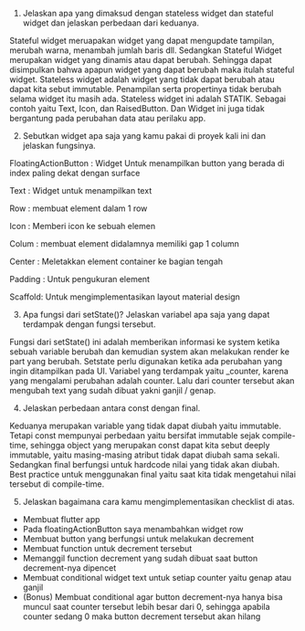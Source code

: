 1. Jelaskan apa yang dimaksud dengan stateless widget dan stateful widget dan jelaskan perbedaan dari keduanya.

Stateful widget meruapakan widget yang dapat mengupdate tampilan, merubah warna, menambah jumlah baris dll. Sedangkan Stateful Widget merupakan widget yang dinamis atau dapat berubah. Sehingga dapat disimpulkan bahwa apapun widget yang dapat berubah maka itulah stateful widget. Stateless widget adalah widget yang tidak dapat berubah atau dapat kita sebut immutable. Penampilan serta propertinya tidak berubah selama widget itu masih ada. Stateless widget ini adalah STATIK. Sebagai contoh yaitu Text, Icon, dan RaisedButton. Dan Widget ini juga tidak bergantung pada perubahan data atau perilaku app.

2. Sebutkan widget apa saja yang kamu pakai di proyek kali ini dan jelaskan fungsinya.
 
FloatingActionButton : Widget Untuk menampilkan button yang berada di index paling dekat dengan surface

Text : Widget untuk menampilkan text

Row : membuat element dalam 1 row

Icon : Memberi icon ke sebuah elemen

Colum : membuat element didalamnya memiliki gap 1 column

Center : Meletakkan element container ke bagian tengah

Padding : Untuk pengukuran element

Scaffold: Untuk mengimplementasikan layout material design

3. Apa fungsi dari setState()? Jelaskan variabel apa saja yang dapat terdampak dengan fungsi tersebut.

Fungsi dari setState() ini adalah memberikan informasi ke system ketika sebuah variable berubah dan kemudian system akan melakukan render ke part yang berubah. Setstate perlu digunakan ketika ada perubahan yang ingin ditampilkan pada UI. Variabel yang terdampak yaitu _counter, karena yang mengalami perubahan adalah counter. Lalu dari counter tersebut akan mengubah text yang sudah dibuat yakni ganjil / genap.

4. Jelaskan perbedaan antara const dengan final.

Keduanya merupakan variable yang tidak dapat diubah yaitu immutable. Tetapi const mempunyai perbedaan yaitu bersifat immutable sejak compile-time, sehingga object yang merupakan const dapat kita sebut deeply immutable, yaitu masing-masing atribut tidak dapat diubah sama sekali. Sedangkan final berfungsi untuk hardcode nilai yang tidak akan diubah. Best practice untuk menggunakan final yaitu saat kita tidak mengetahui nilai tersebut di compile-time.

5. Jelaskan bagaimana cara kamu mengimplementasikan checklist di atas.

- Membuat flutter app
- Pada floatingActionButton saya menambahkan widget row
- Membuat button yang berfungsi untuk melakukan decrement
- Membuat function untuk decrement tersebut
- Memanggil function decrement yang sudah dibuat saat button decrement-nya dipencet
- Membuat conditional widget text untuk setiap counter yaitu genap atau ganjil
- (Bonus) Membuat conditional agar button decrement-nya hanya bisa muncul saat counter tersebut lebih besar dari 0, sehingga apabila counter sedang 0 maka button decrement tersebut akan hilang
